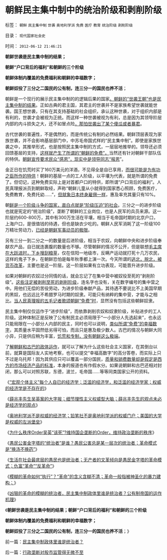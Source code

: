 # 朝鲜民主集中制中的统治阶级和剥削阶级

标签： `朝鲜` `民主集中制` `世袭` `奥地利学派` `免费` `医疗` `教育` `统治阶级` `剥削阶级` 

目录： `现代国家社会史`

时间： `2012-06-12 21:46:21`

**朝鲜世袭是民主集中制的结果；**

**朝鲜“户口背后的福利”和朝鲜的三个阶级**

**朝鲜体制内覆盖的免费福利和朝鲜的幸福数字；**

**朝鲜奴役了三分之二国民的公有制，连三分一的国民也养不活**；

朝鲜是一个现行的展示民主集中制的的逻辑后果的国家[。朝鲜的“世袭王朝”也是民主集中制的结果](../../../2012/1/7/金正恩同学当班长的政治价值.md)。正如古典的君主国，其君主的世袭并不是家族希望世袭就能世袭。国王想世袭，只有在其支持基础的社会组织，承认这种世袭，对于组织内部是有利的，世袭才会被视为正统。而这样一种世袭被视为有利，总是因为其领导阶层内部的内斗损失之大，还不如冒点险[，那怕世袭出了某个傻瓜或者暴君](../../../2011/3/24/卡扎菲行为容易理解.md)。

古代世袭的普遍性，不是偶然的，而是传统公有制的必然结果。朝鲜顶层表现为家族世袭，并不会影响基层部门中，中苏毛帝国式样的“民主集中制”。即使是家族世袭之中，其推举形式，也是按照民主集中制的方式，一层层地推举的。领导还必须回馈基层的支持，[这样就产生了所谓的“朝鲜的免费”，](../../../2009/6/3/朝鲜是个天堂，衣食住行减肥死都免费.md)当然还有针对朝鲜干部队伍的特供。[朝鲜宣传要求民众“感恩”，现实中是领导同志“报恩](../../../2011/2/20/选了北欧社会主义就选了北朝鲜.md)”。

金正日在饥荒时买了160万美元的洋酒，不见得全是自已享用，[而很可能是为有功之臣所作的特供](../../../2012/5/21/苏联模式稳定干部队伍的特供制度.md)！朝鲜的基层一点的工人阶级，以平壤为代表，就是所谓的免费了。但切记，这种免费实际上是对首都户口的特供，即所谓“户口背后的福利”。人民真理报派员到朝鲜取经，声称“朝鲜儿童从小就得到国家悉心照顾，免费医疗，免费教育，免费托幼……”，[但就象日本终身雇佣一样](../../../2012/4/16/日本株式会社，终身雇佣和中小企业的真相.md)，惠及率充其量只有10%。

朝[鲜是一个阶级斗争的国家，直白点就是“阶级压迫”的社会](../../../2011/10/18/“阶级斗争”是对平民生命财产的宣战令.md)。三分之一的进步阶级也就是宪定的“统治阶级”，垄断了朝鲜的工业岗位，也是人民军的兵员来源。这一阶层约600-800万，其中有300万生活在平壤，相当于毛帝国时期的北京户口，上海户口，是很值钱的待遇，但也是缺衣少吃的。朝鲜人民军消耗了这一阶级100万精壮劳动力，[已经是朝鲜军事动员的极限](../../../2010/11/24/朝鲜玩火打击西方鸽派；中国应考虑退出朝鲜；.md)。

另有三分一到二分之一的数量是后进阶级，相当于农奴，向朝鲜中央和进步阶级奉献农产品，自已就连裹腹的数量也不够。尽管朝鲜的情况不公开，但是联想[毛主席在大跃进时，下乡搜刮粮草](../../../2012/5/2/革命是愚民的选择，愚昧是民粹的专利.md)，仅在信阳一地级市，反瞒产运动就打死十几万农民，这样的鬼子下乡，在朝鲜恐怕是每年秋季都上演一次。今天所谓的[逃北，脱北，被货币改革](../../../2010/1/10/朝鲜货币抢劫即将进入第二幕：恶性通货膨胀.md)，主要也是这一阶层。这一阶层如果有立功表现，可能晋升进步阶级。

如果对朝鲜的农奴过分同情的话，就会忘记了在集中营中被奴役至死的“剥削阶级”。[这些注定被剥削至死的剥削阶级](../../../2011/2/24/那种人是北非国家的敌人？.md)，连名字也没有，关在数字编号的集中营之中。用他们无偿的苦役劳动，为进步阶级奉献产品，其待遇不要说比不上美国早期的黑奴，也远远比不希腊罗马时期的奴隶。可能只有纳粹的集中营，才能与之相比。[当人民真理报的五毛记者歌颂朝鲜“免费”时](../../../2011/10/28/“弱肉强食”自然淘汰所有公有制的独裁.md)，显然没有包括这些朝鲜奴隶。

民主集中制仅仅运作于“进步阶级”，而依靠剥削农奴和奴隶阶级，补贴进步的工人阶级。这种体制正是反映了公有制民主必须局限于“一小部分人先选起来”，也永远只能局限在一小部分人内部的民主，同时也可以说明，[类似所谓“免费”的幸福数字](../../../2011/12/30/公有制数字追求面子，民主数字臭扁领导.md)，其质量水平固然低劣得可怕，而且只是惠及极少数人。古巴的情况与朝鲜大同小异，只是供应稍为丰富，[饥荒和专制，没有朝鲜这么极端](../../../2010/1/11/后朝鲜将成为中国苦大仇深的对手.md)。

了[解朝鲜和古巴的政体运作](http://hi.baidu.com/darthchn/blog/item/8361f3917e62e784a977a4a9.html)，就可以了解为什么这些社会主义国家，在其倒台以前，就算是国际友人实地考察，也可以提交“幸福高数字”的高分答卷，而实际上只不过是乌托邦！因为其供应只可以覆盖一部分国民，[质量和销费数量却是假定是西方的市场经济产品的标准](../../../2012/4/19/食品安全竭斯底里的文革喧闹.md)，本身的报道也有作假水分。如果说朝鲜和古巴还相对封闭，那么可以对照苏联，东德，波兰，毛帝国……等等同类国家公开的资料。

《[“宏观个体主义”每个人自已的经济学；泛滥的经济学，和泛滥的经济学家；权威的经济学是不存在的](../../../2012/6/9/每个人都可以拥有自已的经济学.md)》

《[薛兆丰先生吴英案的大字报；细节理性主义权威型大脑；薛兆丰先生的观点未必是经济学的观点](../../../2012/6/10/薛兆丰先生的权威型大脑和吴英案的大字报.md)》

《[奥地利学派不是权威的经济学；铅笔社不是奥地利学派的权威门户；美国的大学是权威的左派堡垒](../../../2012/6/10/奥地利学派不是权威的经济学；铅笔社不是权威的门户；.md)》

《[为什么秩序Order吴英“该死”?维持国企垄断的Order，维持政治垄断的秩序](../../../2012/6/10/为什么金融秩序Order吴英该死.md)》

《[愚民公害金字塔的“统治者”是谁？愚民公害总是某一层次的统治者；革命模式是“换汤不换药”](../../../2012/6/11/愚民公害总是某一层次的统治者；.md)》

《[生活在社会最底层的愚民也是统治者；无产者的文革倾向是愚民金字塔的革命模式；仇富“革命”“反革命”](../../../2012/6/11/生活在社会最底层的愚民也是统治者.md)》

《[模糊的革命如何“执行”？“革命”的含义含糊不清；革命一般指被神圣化的暴力建构；](../../../2012/6/12/模糊的革命如何“执行”？“革命”的含义五花八门.md)》

《[凶狠的革命的模糊的统治者，民主集中制政体里谁是统治者？公有制帝国的运作机理](../../../2012/6/12/民主集中制政体里谁是统治者？.md)》

《**朝鲜世袭是民主集中制的结果；朝鲜“户口背后的福利”和朝鲜的三个阶级**

**朝鲜体制内覆盖的免费福利和朝鲜的幸福数字；**

**朝鲜奴役了三分之二国民的公有制，连三分一的国民也养不活**；》



前一篇：[民主集中制政体里谁是统治者？](../../../2012/6/12/民主集中制政体里谁是统治者？.md)

后一篇：[行政垄断对股市监管得无微不至](../../../2012/6/12/行政垄断对股市监管得无微不至.md)